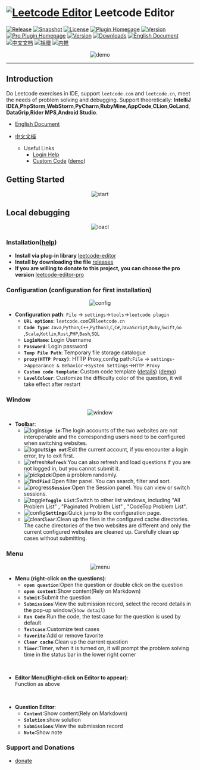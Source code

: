 # [![Leetcode Editor][plugin-logo]][gh:leetcode-editor] Leetcode Editor

[![Release][badge:release]][gh:releases]
[![Snapshot][badge:snapshot]][gh:snapshot]
[![License][badge:license]][gh:license]
[![Plugin Homepage][badge:plugin-homepage]][plugin-homepage]
[![Version][badge:version]][plugin-versions]
[![Pro Plugin Homepage][badge:plugin-homepage-pro]][plugin-homepage-pro]
[![Version][badge:pro-version]][plugin-versions-pro]
[![Downloads][badge:downloads]][plugin-homepage]
[![English Document][badge:en-doc]][gh:en-doc]
[![中文文档][badge:zh-doc]][gh:zh-doc]
[![捐赠][badge:donate]][shuzijun-donate]
[![内推][badge:referrals]][shuzijun-referrals]

<p align="center"><img src="https://s1.imagehub.cc/images/2022/07/10/leetcode-demo.gif" alt="demo" style="width: auto;height: auto;max-width: 90%; max-height: 90%;"></p>

---

## Introduction  
  Do Leetcode exercises in IDE, support `leetcode.com` and `leetcode.cn`, meet the needs of problem solving and debugging.
  Support theoretically: **IntelliJ IDEA**,**PhpStorm**,**WebStorm**,**PyCharm**,**RubyMine**,**AppCode**,**CLion**,**GoLand**,**DataGrip**,**Rider MPS**,**Android Studio**.  

  - [English Document][gh:en-doc]
  - [中文文档][gh:zh-doc]

    - Useful Links
      - [Login Help][gh:login-help]
      - [Custom Code][gh:custom-code] ([demo][gh:leetcode-question])  
  
## Getting Started  
<p align="center"><img src="https://cdn.jsdelivr.net/gh/shuzijun/leetcode-editor@master/doc/leetcode-editor-3.0.gif" alt="start" style="width: auto;height: auto;max-width: 90%; max-height: 90%;"></p>
 

## Local debugging  
<p align="center"><img src="https://cdn.jsdelivr.net/gh/shuzijun/leetcode-editor@master/doc/customConfig-100.gif" alt="loacl" style="width: auto;height: auto;max-width: 90%; max-height: 90%;"></p>
  

### Installation([help][managing-plugins])  
- **Install via plug-in library** [leetcode-editor][plugin-homepage]  
- **Install by downloading the file** [releases][gh:releases]    
- **If you are willing to donate to this project, you can choose the pro version** [leetcode-editor-pro][plugin-homepage-pro]  

### Configuration (configuration for first installation)  

<p align="center"><img src="https://cdn.jsdelivr.net/gh/shuzijun/leetcode-editor@master/doc/config-3.0.jpg" alt="config" style="width: auto;height: auto;max-width: 90%; max-height: 90%;"></p>

 
- **Configuration path**: `File` -> `settings`->`tools`->`leetcode plugin`  
  - **`URL options`**: `leetcode.com`OR`leetcode.cn`  
  - **`Code Type`**: `Java`,`Python`,`C++`,`Python3`,`C`,`C#`,`JavaScript`,`Ruby`,`Swift`,`Go` ,`Scala`,`Kotlin`,`Rust`,`PHP`,`Bash`,`SQL`   
  - **`LoginName`**: Login Username
  - **`Password`**: Login password  
  - **`Temp File Path`**: Temporary file storage catalogue  
  - **`proxy(HTTP Proxy)`**: HTTP Proxy,config path:`File` -> `settings`->`Appearance & Behavior`->`System Settings`->`HTTP Proxy`
  - **`Custom code template`**: Custom code template ([details][gh:custom-code]) ([demo][gh:leetcode-question])  
  - **`LevelColour`**: Customize the difficulty color of the question, it will take effect after restart
  
### Window    

<p align="center"><img src="https://cdn.jsdelivr.net/gh/shuzijun/leetcode-editor@master/doc/window-3.0.jpg" alt="window" style="width: auto;height: auto;max-width: 90%; max-height: 90%;"></p>  
  
- **Toolbar**:  
  - ![login][icon:login]**`Sign in`**:The login accounts of the two websites are not interoperable and the corresponding users need to be configured when switching websites.  
  - ![logout][icon:logout]**`Sign out`**:Exit the current account, if you encounter a login error, try to exit first.  
  - ![refresh][icon:refresh]**`Refresh`**:You can also refresh and load questions if you are not logged in, but you cannot submit it.  
  - ![pick][icon:pick]**`pick`**:Open a problem randomly.  
  - ![find][icon:find]**`Find`**:Open filter panel. You can search, filter and sort.   
  - ![progress][icon:progress]**`Session`**:Open the Session panel. You can view or switch sessions.  
  - ![toggle][icon:toggle]**`Toggle List`**:Switch to other list windows, including "All Problem List" , "Paginated Problem List" , "CodeTop Problem List".  
  - ![config][icon:config]**`Settings`**:Quick jump to the configuration page.  
  - ![clear][icon:clear]**`Clear`**:Clean up the files in the configured cache directories. The cache directories of the two websites are different and only the current configured websites are cleaned up. Carefully clean up cases without submitting.  

### Menu  
<p align="center"><img src="https://cdn.jsdelivr.net/gh/shuzijun/leetcode-editor@master/doc/menu-3.0.jpg" alt="menu" style="width: auto;height: auto;max-width: 90%; max-height: 90%;"></p>


- **Menu (right-click on the questions)**:  
  - **`open question`**:Open the question or double click on the question  
  - **`open content`**:Show content(Rely on Markdown)  
  - **`Submit`**:Submit the question  
  - **`Submissions`**:View the submission record, select the record details in the pop-up window(`Show detail`)  
  - **`Run Code`**:Run the code, the test case for the question is used by default  
  - **`Testcase`**:Customize test cases  
  - **`favorite`**:Add or remove favorite
  - **`Clear cache`**:Clean up the current question  
  - **`Timer`**:Timer, when it is turned on, it will prompt the problem solving time in the status bar in the lower right corner    

<br> 

- **Editor Menu(Right-click on Editor to appear)**:  
  Function as above  

<br>  

- **Question Editor**:
  - **`Content`**:Show content(Rely on Markdown)
  - **`Solution`**:show solution
  - **`Submissions`**:View the submission record
  - **`Note`**:Show note 

### Support and Donations
* [donate][shuzijun-donate]


[plugin-logo]: https://cdn.jsdelivr.net/gh/shuzijun/leetcode-editor@master/src/main/resources/META-INF/pluginIcon.svg

[badge:plugin-homepage]: https://img.shields.io/badge/Plugin%20Home-Leetcode%20Editor-blue?logo=jetbrains&style=flat-square
[badge:plugin-homepage-pro]: https://img.shields.io/badge/Pro%20Plugin%20Home-Leetcode%20Editor%20Pro-blue?logo=jetbrains&style=flat-square&color=blueviolet
[badge:release]: https://img.shields.io/github/workflow/status/shuzijun/leetcode-editor/Release?style=flat-square&logo=github&&label=Release%20Build
[badge:snapshot]: https://img.shields.io/github/workflow/status/shuzijun/leetcode-editor/Snapshot?style=flat-square&logo=github&&label=Snapshot%20Build
[badge:license]: https://img.shields.io/github/license/shuzijun/leetcode-editor.svg?style=flat-square&&label=License
[badge:downloads]: https://img.shields.io/jetbrains/plugin/d/12132?style=flat-square&label=Plugin%20Downloads&logo=jetbrains
[badge:version]: https://img.shields.io/jetbrains/plugin/v/12132?label=Plugin%20Version&logo=jetbrains&style=flat-square
[badge:pro-version]: https://img.shields.io/jetbrains/plugin/v/17166?label=Pro%20Plugin%20Version&logo=jetbrains&style=flat-square&color=blueviolet
[badge:en-doc]: https://img.shields.io/badge/Docs-English%20Document-blue?logo=docs&style=flat-square
[badge:zh-doc]: https://img.shields.io/badge/Docs-中文文档-blue?logo=docs&style=flat-square
[badge:donate]: https://img.shields.io/badge/Docs-donate-ff69c4?logo=docs&style=flat-square
[badge:referrals]: https://img.shields.io/badge/Docs-referrals-ff69c4?logo=docs&style=flat-square

[icon:leetcode]: https://cdn.jsdelivr.net/gh/shuzijun/leetcode-editor@master/src/main/resources/icons/LeetCode_dark.svg
[icon:login]: https://cdn.jsdelivr.net/gh/shuzijun/leetcode-editor@master/src/main/resources/icons/login_dark.svg
[icon:logout]: https://cdn.jsdelivr.net/gh/shuzijun/leetcode-editor@master/src/main/resources/icons/logout_dark.svg
[icon:refresh]: https://cdn.jsdelivr.net/gh/shuzijun/leetcode-editor@master/src/main/resources/icons/refresh_dark.svg
[icon:pick]: https://cdn.jsdelivr.net/gh/shuzijun/leetcode-editor@master/src/main/resources/icons/random_dark.svg
[icon:find]: https://cdn.jsdelivr.net/gh/shuzijun/leetcode-editor@master/src/main/resources/icons/find_dark.svg
[icon:progress]: https://cdn.jsdelivr.net/gh/shuzijun/leetcode-editor@master/src/main/resources/icons/progress_dark.svg
[icon:toggle]: https://cdn.jsdelivr.net/gh/shuzijun/leetcode-editor@master/src/main/resources/icons/toggle_dark.svg
[icon:config]: https://cdn.jsdelivr.net/gh/shuzijun/leetcode-editor@master/src/main/resources/icons/config_lc_dark.svg
[icon:clear]: https://cdn.jsdelivr.net/gh/shuzijun/leetcode-editor@master/src/main/resources/icons/clear_dark.svg

[gh:leetcode-editor]: https://github.com/shuzijun/leetcode-editor
[gh:releases]: https://github.com/shuzijun/leetcode-editor/releases
[gh:snapshot]: https://github.com/shuzijun/leetcode-editor/actions?query=workflow%3ASnapshot
[gh:license]: https://github.com/shuzijun/leetcode-editor/blob/master/LICENSE
[gh:en-doc]: #Introduction
[gh:zh-doc]: https://github.com/shuzijun/leetcode-editor/blob/master/README_ZH.md
[gh:login-help]: https://github.com/shuzijun/leetcode-editor/blob/master/doc/LoginHelp.md
[gh:custom-code]: https://github.com/shuzijun/leetcode-editor/blob/master/doc/CustomCode.md
[gh:leetcode-question]: https://github.com/shuzijun/leetcode-question
[gh:question]: https://github.com/shuzijun/leetcode-editor/wiki/%E5%B8%B8%E8%A7%81%E9%97%AE%E9%A2%98

[plugin-homepage]: https://plugins.jetbrains.com/plugin/12132-leetcode-editor
[plugin-versions]: https://plugins.jetbrains.com/plugin/12132-leetcode-editor/versions
[plugin-homepage-pro]: https://plugins.jetbrains.com/plugin/17166-leetcode-editor-pro
[plugin-versions-pro]: https://plugins.jetbrains.com/plugin/17166-leetcode-editor-pro/versions
[managing-plugins]: https://www.jetbrains.com/help/idea/managing-plugins.html

[shuzijun-donate]: https://shuzijun.cn/donate.html
[shuzijun-referrals]: https://shuzijun.cn/referrals.html